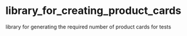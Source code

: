 # library_for_creating_product_cards
library for generating the required number of product cards for tests